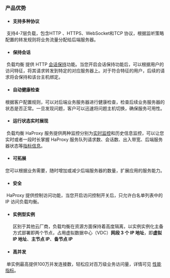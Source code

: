 ### 产品优势

+ #### 支持多种协议

​		支持4-7层负载，包含HTTP 、HTTPS、WebSocket和TCP 协议，根据监听策略配置的转发规则将业务流量分配给后端服务器。

+ #### 保持会话

​		负载均衡 提供 HTTP [会话保持](../04.操作指南/05.会话保持.md#会话保持)功能。当您开启会话保持功能后，可以根据用户的访问特征，将其请求转发到特定的对应服务器上。对于符合特征的用户，后续的请求将会保持和该台主机绑定。

+ #### 自动健康检查

​		根据客户配置规则，可以对后端业务服务器进行健康检查，检查后续业务服务器的状态是否正常。一旦发现问题，客户可以迅速将问题主机切换，确保服务可用性。

+ #### 运行状态实时展现

​		负载均衡 HaProxy 服务提供两种监控分别为[实时监控](../04.操作指南/03.监控报警/00.查看监控.md#控制台查看策略监控)和历史信息监控，可以让您实时或者一段时长掌握 HaProxy 服务队列请求数、会话数、出入带宽、后端服务器状态等[指标信息](../04.操作指南/03.监控报警/01.监控指标说明.md#策略监控-实例监控)。

+ #### 可拓展

​		您可以根据业务需要，随时增加或减少后端服务器的数量，扩展应用的服务能力。

+ #### 安全

​		HaProxy 提供控制访问功能，当您开启访问控制开关后，只允许白名单列表中的 IP 访问负载均衡。

+ #### 实例型实例

  区别于其他云厂商，负载均衡在资源方面保持着高度隔离，以实例实例化主备方式部署即两个节点，占用虚拟数据中心（VDC）**网段 3 个 IP 地址**，即**虚拟 IP 地址**、**主节点 IP**、**备节点 IP**

+ #### 高并发

​		单实例最高提供100万并发连接数，轻松应对百万级业务访问量，详情可见 [性能指标](../05.性能白皮书.md#测试数据)。

